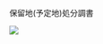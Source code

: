 保留地(予定地)処分調書

![](https://www.nta.go.jp/tmp/a143cc99-8803-41d5-a5a7-f575a68aeee1/images/95717150d1697e67017d79e6380d2ef96c58624824e07c67d1247c93b6b2506f.jpg)